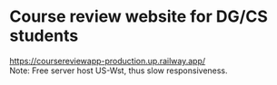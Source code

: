 # Course review website for DG/CS students
https://coursereviewapp-production.up.railway.app/ <br />
Note: Free server host US-Wst, thus slow responsiveness.


